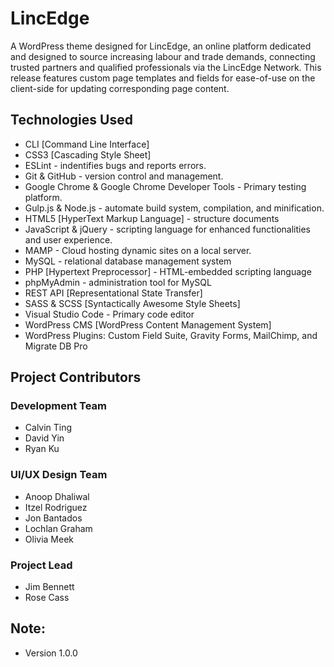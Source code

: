 # LincEdge 
A WordPress theme designed for LincEdge, an online platform dedicated and designed to source increasing labour and trade demands, connecting trusted partners and qualified professionals via the LincEdge Network. This release features custom page templates and fields for ease-of-use on the client-side for updating corresponding page content.

## Technologies Used 
* CLI [Command Line Interface]
* CSS3 [Cascading Style Sheet] 
* ESLint - indentifies bugs and reports errors.
* Git & GitHub - version control and management.
* Google Chrome & Google Chrome Developer Tools - Primary testing platform.
* Gulp.js & Node.js - automate build system, compilation, and minification.
* HTML5 [HyperText Markup Language] - structure documents 
* JavaScript & jQuery - scripting language for enhanced functionalities and user experience.
* MAMP - Cloud hosting dynamic sites on a local server.
* MySQL - relational database management system
* PHP [Hypertext Preprocessor] - HTML-embedded scripting language
* phpMyAdmin - administration tool for MySQL 
* REST API [Representational State Transfer]
* SASS & SCSS [Syntactically Awesome Style Sheets]
* Visual Studio Code - Primary code editor
* WordPress CMS [WordPress Content Management System]
* WordPress Plugins: Custom Field Suite, Gravity Forms, MailChimp, and Migrate DB Pro

## Project Contributors
### Development Team
* Calvin Ting
* David Yin
* Ryan Ku

### UI/UX Design Team
* Anoop Dhaliwal
* Itzel Rodriguez
* Jon Bantados
* Lochlan Graham
* Olivia Meek

### Project Lead
* Jim Bennett
* Rose Cass

## Note:
* Version 1.0.0
